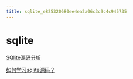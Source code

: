```yaml
---
title: sqlite_e825320680ee4ea2a06c3c9c4c945735
---
```


# sqlite

[SQlite源码分析](http://huili.github.io/index.html)

[如何学习sqlite源码？](https://www.zhihu.com/question/22819578)

[](https://books.google.com.hk/books?id=OEJ1CQAAQBAJ&printsec=frontcover&source=gbs_ge_summary_r&cad=0#v=onepage&q&f=false)